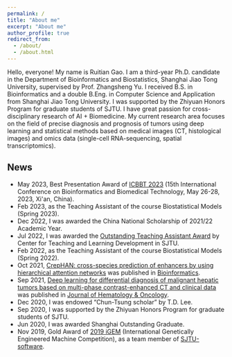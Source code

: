 ```yaml
---
permalink: /
title: "About me"
excerpt: "About me"
author_profile: true
redirect_from: 
  - /about/
  - /about.html
---
```


Hello, everyone! My name is Ruitian Gao. I am a third-year Ph.D. candidate in the Department of Bioinformatics and Biostatistics, Shanghai Jiao Tong University, supervised by Prof. Zhangsheng Yu. I received B.S. in Bioinformatics and a double B.Eng. in Computer Science and Application from Shanghai Jiao Tong University. I was supported by the Zhiyuan Honors Program for graduate students of SJTU. I have great passion for cross-disciplinary research of AI + Biomedicine. My current research area focuses on the field of precise diagnosis and prognosis of tumors using deep learning  and statistical methods based on medical images (CT, histological images) and omics data (single-cell RNA-sequencing, spatial transcriptomics).

## News
- May 2023, Best Presentation Award of [ICBBT 2023](http://www.icbbt.org/index.htm) (15th International Conference on Bioinformatics and Biomedical Technology, May 26-28, 2023, Xi'an, China).
- Feb 2023, as the Teaching Assistant of the course Biostatistical Models (Spring 2023).
- Dec 2022, I was awarded the China National Scholarship of 2021/22 Academic Year.
- Jul 2022, I was awarded the [Outstanding Teaching Assistant Award](https://ctldnew.sjtu.edu.cn/storage/article/2022/12/360716f7848b469495a0ab48fe56c033.jpg) by Center for Teaching and Learning Development in SJTU.
- Feb 2022, as the Teaching Assistant of the course Biostatistical Models (Spring 2022).
- Oct 2021, [CrepHAN: cross-species prediction of enhancers by using hierarchical attention networks](https://academic.oup.com/bioinformatics/article-abstract/37/20/3436/6274648) was published in [Bioinformatics](https://academic.oup.com/bioinformatics).
- Sep 2021, [Deep learning for differential diagnosis of malignant hepatic tumors based on multi-phase contrast-enhanced CT and clinical data](https://jhoonline.biomedcentral.com/articles/10.1186/s13045-021-01167-2) was published in [Journal of Hematology & Oncology](https://jhoonline.biomedcentral.com/).
- Dec 2020, I was endowed “Chun-Tsung scholar” by T.D. Lee.
- Sep 2020, I was supported by the Zhiyuan Honors Program for graduate students of SJTU.
- Jun 2020, I was awarded Shanghai Outstanding Graduate.
- Nov 2019, Gold Award of [2019 iGEM](https://2019.igem.org/Main_Page) (International Genetically Engineered Machine Competition), as a team member of [SJTU-software](https://2019.igem.org/Team:SJTU-software).

